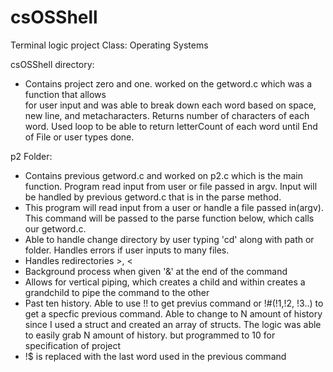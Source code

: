 # csOSShell
Terminal logic project Class: Operating Systems

csOSShell directory:  
* Contains project zero and one. worked on the getword.c which was a function that allows  
for user input and was able to break down each word based on space, new line, and metacharacters. Returns number of 
characters of each word. Used loop to be able to return letterCount of each word until End of File or user types done.

p2 Folder: 
* Contains previous getword.c and worked on p2.c which is the main function. Program read input from user
or file passed in argv. Input will be handled by previous getword.c that is in the parse method.
* This program will read input from a user or handle a file passed in(argv). This command will be passed to the parse function below, which calls our getword.c.
* Able to handle change directory by user typing 'cd' along with path or folder. 
Handles errors if user inputs to many files. 
* Handles redirectories >, < 
* Background process when given '&' at the end of the command
* Allows for vertical piping, which creates a child and within creates a grandchild to pipe the command to the other
* Past ten history. Able to use !! to get previus command or !#(!1,!2, !3..) to get a specfic previous command. Able to change to N amount of history since I used a struct and created an array of structs. The logic was able to easily grab N amount of history. but programmed to 10 for specification of project
* !$ is replaced with the last word used in the previous command

